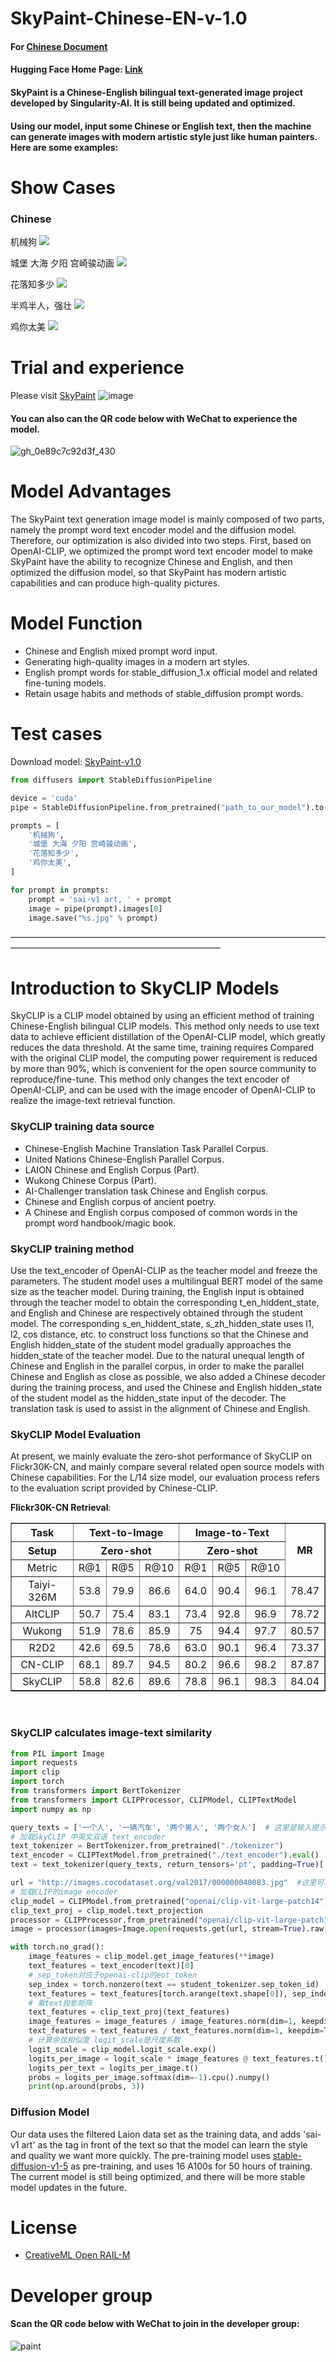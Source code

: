# SkyPaint-Chinese-EN-v-1.0
#### For [Chinese Document](https://github.com/SkyWorkAIGC/SkyPaint-AI-Diffusion/blob/main/README-CN.md)
#### Hugging Face Home Page: [Link](https://huggingface.co/SkyWork/SkyPaint)

#### SkyPaint is a Chinese-English bilingual text-generated image project developed by Singularity-AI. It is still being updated and optimized. 
#### Using our model, input some Chinese or English text, then the machine can generate images with modern artistic style just like human painters. Here are some examples:

# Show Cases

### Chinese
机械狗
![](results/1.png)

城堡 大海 夕阳 宫崎骏动画
![](results/2.png)

花落知多少
![](results/3.png)

半鸡半人，强壮
![](results/4.png)

鸡你太美
![](results/5.png)


# Trial and experience

Please visit [SkyPaint](https://sky-paint.singularity-ai.com/index.html#/)
![image](https://user-images.githubusercontent.com/120169448/208892170-836c2c5f-f6ba-4956-978f-dd392c508bce.png)

#### You can also can the QR code below with WeChat to experience the model.
![gh_0e89c7c92d3f_430](https://user-images.githubusercontent.com/120169448/209092358-7556d2ea-6374-4235-b2ee-77665f066d2c.jpg)


# Model Advantages
The SkyPaint text generation image model is mainly composed of two parts, namely the prompt word text encoder model and the diffusion model. Therefore, our optimization is also divided into two steps. First, based on OpenAI-CLIP, we optimized the prompt word text encoder model to make SkyPaint have the ability to recognize Chinese and English, and then optimized the diffusion model, so that SkyPaint has modern artistic capabilities and can produce high-quality pictures.

# Model Function
* Chinese and English mixed prompt word input.
* Generating high-quality images in a modern art styles.
* English prompt words for stable_diffusion_1.x official model and related fine-tuning models.
* Retain usage habits and methods of stable_diffusion prompt words.


# Test cases

Download model: [SkyPaint-v1.0](https://sai-hk.oss-cn-hongkong.aliyuncs.com/zb/skypaint-v-1.0.zip?OSSAccessKeyId=LTAI5tHuxqp63n5qw5eeB6Ji&Expires=1673528832&Signature=4PTeknRoXuHWmeQHXqgu8kB0q%2Bw%3D) 

```py
from diffusers import StableDiffusionPipeline

device = 'cuda'
pipe = StableDiffusionPipeline.from_pretrained("path_to_our_model").to(device)

prompts = [
    '机械狗',
    '城堡 大海 夕阳 宫崎骏动画',
    '花落知多少',
    '鸡你太美',
]

for prompt in prompts:
    prompt = 'sai-v1 art, ' + prompt
    image = pipe(prompt).images[0]  
    image.save("%s.jpg" % prompt)
```

————————————————————————————————————————————————————————————

# Introduction to SkyCLIP Models
SkyCLIP is a CLIP model obtained by using an efficient method of training Chinese-English bilingual CLIP models. This method only needs to use text data to achieve efficient distillation of the OpenAI-CLIP model, which greatly reduces the data threshold. At the same time, training requires Compared with the original CLIP model, the computing power requirement is reduced by more than 90%, which is convenient for the open source community to reproduce/fine-tune. This method only changes the text encoder of OpenAI-CLIP, and can be used with the image encoder of OpenAI-CLIP to realize the image-text retrieval function.

### SkyCLIP training data source
* Chinese-English Machine Translation Task Parallel Corpus.
* United Nations Chinese-English Parallel Corpus.
* LAION Chinese and English Corpus (Part).
* Wukong Chinese Corpus (Part).
* AI-Challenger translation task Chinese and English corpus.
* Chinese and English corpus of ancient poetry.
* A Chinese and English corpus composed of common words in the prompt word handbook/magic book.

### SkyCLIP training method
Use the text_encoder of OpenAI-CLIP as the teacher model and freeze the parameters. The student model uses a multilingual BERT model of the same size as the teacher model. During training, the English input is obtained through the teacher model to obtain the corresponding t_en_hiddent_state, and English and Chinese are respectively obtained through the student model. The corresponding s_en_hiddent_state, s_zh_hidden_state uses l1, l2, cos distance, etc. to construct loss functions so that the Chinese and English hidden_state of the student model gradually approaches the hidden_state of the teacher model. Due to the natural unequal length of Chinese and English in the parallel corpus, in order to make the parallel Chinese and English as close as possible, we also added a Chinese decoder during the training process, and used the Chinese and English hidden_state of the student model as the hidden_state input of the decoder. The translation task is used to assist in the alignment of Chinese and English.

### SkyCLIP Model Evaluation
At present, we mainly evaluate the zero-shot performance of SkyCLIP on Flickr30K-CN, and mainly compare several related open source models with Chinese capabilities. For the L/14 size model, our evaluation process refers to the evaluation script provided by Chinese-CLIP.

**Flickr30K-CN Retrieval**:
<table border="1" width="150%">
	<tr align="center">
        <th>Task</th><th colspan="3">Text-to-Image</th><th colspan="3">Image-to-Text</th>
        <th rowspan="3">MR</th>
    </tr>
    <tr align="center">
        <th>Setup</th><th colspan="3">Zero-shot</th><th colspan="3">Zero-shot</th> 
    </tr>
    <tr align="center">
        <td>Metric</td><td>R@1</td><td>R@5</td><td>R@10</td><td>R@1</td><td>R@5</td><td>R@10</td>
    </tr>
    <tr align="center">
        <td width="120%">Taiyi-326M</td><td>53.8</td><td>79.9</td><td>86.6</td><td>64.0</td><td>90.4</td><td>96.1</td><td>78.47</td>
    </tr>
    <tr align="center">
        <td width="120%">AltCLIP</td><td>50.7</td><td>75.4</td><td>83.1</td><td>73.4</td><td>92.8</td><td>96.9</td><td>78.72</td>
    </tr>
	<tr align="center">
        <td width="120%">Wukong</td><td>51.9</td><td>78.6</td><td>85.9</td><td>75</td><td>94.4</td><td>97.7</td><td>80.57</td>
    </tr>
	<tr align="center">
        <td width="120%">R2D2</td><td>42.6</td><td>69.5</td><td>78.6</td><td>63.0</td><td>90.1</td><td>96.4</td><td>73.37</td>
    </tr>
	<tr align="center">
        <td width="120%">CN-CLIP</td><td>68.1</td><td>89.7</td><td>94.5</td><td>80.2</td><td>96.6</td><td>98.2</td><td>87.87</td>
    </tr>
    <tr align="center">
        <td width="120%">SkyCLIP</td><td>58.8</td><td>82.6</td><td>89.6</td><td>78.8</td><td>96.1</td><td>98.3</td><td>84.04</td>
    </tr>
</table>
<br>

### SkyCLIP calculates image-text similarity
```py
from PIL import Image
import requests
import clip
import torch
from transformers import BertTokenizer
from transformers import CLIPProcessor, CLIPModel, CLIPTextModel
import numpy as np

query_texts = ['一个人', '一辆汽车', '两个男人', '两个女人']  # 这里是输入提示词，可以随意替换。
# 加载SkyCLIP 中英文双语 text_encoder
text_tokenizer = BertTokenizer.from_pretrained("./tokenizer")
text_encoder = CLIPTextModel.from_pretrained("./text_encoder").eval()
text = text_tokenizer(query_texts, return_tensors='pt', padding=True)['input_ids']

url = "http://images.cocodataset.org/val2017/000000040083.jpg"  #这里可以换成任意图片的url
# 加载CLIP的image encoder
clip_model = CLIPModel.from_pretrained("openai/clip-vit-large-patch14")
clip_text_proj = clip_model.text_projection
processor = CLIPProcessor.from_pretrained("openai/clip-vit-large-patch14")
image = processor(images=Image.open(requests.get(url, stream=True).raw), return_tensors="pt")

with torch.no_grad():
    image_features = clip_model.get_image_features(**image)
    text_features = text_encoder(text)[0]
    # sep_token对应于openai-clip的eot_token
    sep_index = torch.nonzero(text == student_tokenizer.sep_token_id)
    text_features = text_features[torch.arange(text.shape[0]), sep_index[:, 1]]
    # 乘text投影矩阵
    text_features = clip_text_proj(text_features)
    image_features = image_features / image_features.norm(dim=1, keepdim=True)
    text_features = text_features / text_features.norm(dim=1, keepdim=True)
    # 计算余弦相似度 logit_scale是尺度系数
    logit_scale = clip_model.logit_scale.exp()
    logits_per_image = logit_scale * image_features @ text_features.t()
    logits_per_text = logits_per_image.t()
    probs = logits_per_image.softmax(dim=-1).cpu().numpy()
    print(np.around(probs, 3))

```

### Diffusion Model
Our data uses the filtered Laion data set as the training data, and adds 'sai-v1 art' as the tag in front of the text so that the model can learn the style and quality we want more quickly. The pre-training model uses [stable-diffusion-v1-5](https://huggingface.co/runwayml/stable-diffusion-v1-5) as pre-training, and uses 16 A100s for 50 hours of training. The current model is still being optimized, and there will be more stable model updates in the future.


# License
- [CreativeML Open RAIL-M](LICENSE-MODEL)

# Developer group
#### Scan the QR code below with WeChat to join in the developer group:
![paint](https://user-images.githubusercontent.com/120169448/211474310-88048d66-bb14-4f9a-9137-91e358f7f1e3.jpg)

